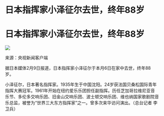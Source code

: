 # 日本指挥家小泽征尔去世，终年88岁

# 日本指挥家小泽征尔去世，终年88岁

![](https://inews.gtimg.com/news_bt/OeZdDkxeKdHYcWgaQNIULDKNX2fWMhQ_fAp55mJEj5VPgAA/1000)

来源：央视新闻客户端

据日本媒体2月9日报道，日本指挥家小泽征尔于本月6日在家中去世，终年88岁。

小泽征尔，日本著名指挥家。1935年生于中国沈阳。24岁获法国贝桑松国际青年指挥大赛冠军。1961年开始在纽约爱乐乐团担任副指挥。历任芝加哥拉维尼亚音乐节、多伦多交响乐团、旧金山交响乐团、波士顿交响乐团、维也纳国家歌剧院音乐总监，被誉为“世界三大东方指挥家”之一。曾多次来华访问演出。（总台记者
李卫兵）

